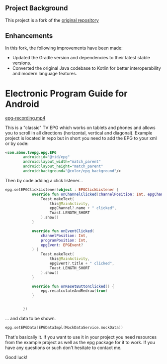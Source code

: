 ## Project Background

This project is a fork of the [original repository](https://github.com/korre/android-tv-epg)

## Enhancements

In this fork, the following improvements have been made:

- Updated the Gradle version and dependencies to their latest stable versions.
- Converted the original Java codebase to Kotlin for better interoperability and modern language features.


# Electronic Program Guide for Android

[epg-recording.mp4](https://github.com/abdlhay/android-tv-epg/raw/master/epg-recording.mp4)

This is a "classic" TV EPG which works on tablets and phones and allows you to scroll in all directions (horizontal, vertical and diagonal).
Example project is located in repo but in short you need to add the EPG to your xml or by code:

```xml
<com.abmo.tvepg.epg.EPG
        android:id="@+id/epg"
        android:layout_width="match_parent"
        android:layout_height="match_parent"
        android:background="@color/epg_background"/>
```

Then by code adding a click listener...

```kotlin
epg.setEPGClickListener(object : EPGClickListener {
            override fun onChannelClicked(channelPosition: Int, epgChannel: EPGChannel?) {
                Toast.makeText(
                    this@MainActivity,
                    epgChannel?.name + " clicked",
                    Toast.LENGTH_SHORT
                ).show()
            }

            override fun onEventClicked(
                channelPosition: Int,
                programPosition: Int,
                epgEvent: EPGEvent?
            ) {
                Toast.makeText(
                    this@MainActivity,
                    epgEvent?.title + " clicked",
                    Toast.LENGTH_SHORT
                ).show()
            }

            override fun onResetButtonClicked() {
                epg.recalculateAndRedraw(true)
            }


        })
```
... and data to be shown.

```kotlin
epg.setEPGData(EPGDataImpl(MockDataService.mockData))
```

That's basically it.
If you want to use it in your project you need resources from the example project as well as the epg package for it to work. If you have any questions or such don't hesitate to contact me.

Good luck!

